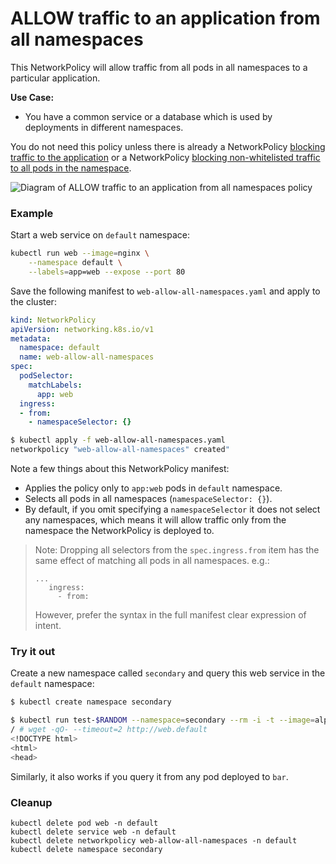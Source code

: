 # ALLOW traffic to an application from all namespaces

This NetworkPolicy will allow traffic from all pods in all namespaces
to a particular application.

**Use Case:**
- You have a common service or a database which is used by deployments in
  different namespaces.

You do not need this policy unless there is already a NetworkPolicy [blocking traffic
to the application](01-deny-all-traffic-to-an-application.md) or a NetworkPolicy [blocking
non-whitelisted traffic to all pods in the namespace](03-deny-all-non-whitelisted-traffic-in-the-namespace.md).

![Diagram of  ALLOW traffic to an application from all namespaces policy](img/5.gif)

### Example

Start a web service on `default` namespace:

```sh
kubectl run web --image=nginx \
    --namespace default \
    --labels=app=web --expose --port 80
```

Save the following manifest to `web-allow-all-namespaces.yaml` and apply
to the cluster:

```yaml
kind: NetworkPolicy
apiVersion: networking.k8s.io/v1
metadata:
  namespace: default
  name: web-allow-all-namespaces
spec:
  podSelector:
    matchLabels:
      app: web
  ingress:
  - from:
    - namespaceSelector: {}
```

```sh
$ kubectl apply -f web-allow-all-namespaces.yaml
networkpolicy "web-allow-all-namespaces" created"
```

Note a few things about this NetworkPolicy manifest:

- Applies the policy only to `app:web` pods in `default` namespace.
- Selects all pods in all namespaces (`namespaceSelector: {}`).
- By default, if you omit specifying a `namespaceSelector` it does not select
  any namespaces, which means it will allow traffic only from the namespace
  the NetworkPolicy is deployed to.

> Note: Dropping all selectors from the `spec.ingress.from` item has the same
> effect of matching all pods in all namespaces. e.g.:
>
>     ...
>        ingress:
>          - from:
>
> However, prefer the syntax in the full manifest clear expression of intent.


### Try it out

Create a new namespace called `secondary` and query this web service in the `default` namespace:

```sh
$ kubectl create namespace secondary

$ kubectl run test-$RANDOM --namespace=secondary --rm -i -t --image=alpine -- sh
/ # wget -qO- --timeout=2 http://web.default
<!DOCTYPE html>
<html>
<head>
```

Similarly, it also works if you query it from any pod deployed to `bar`.

### Cleanup

    kubectl delete pod web -n default
    kubectl delete service web -n default
    kubectl delete networkpolicy web-allow-all-namespaces -n default
    kubectl delete namespace secondary
